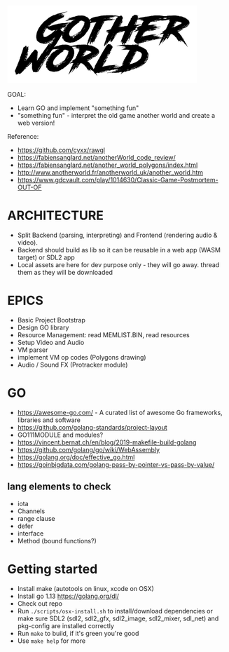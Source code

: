 ![Screenshot](logo.png)

GOAL:
- Learn GO and implement "something fun"
- "something fun" - interpret the old game another world and create a web version!

Reference:
- https://github.com/cyxx/rawgl
- https://fabiensanglard.net/anotherWorld_code_review/
- https://fabiensanglard.net/another_world_polygons/index.html
- http://www.anotherworld.fr/anotherworld_uk/another_world.htm
- https://www.gdcvault.com/play/1014630/Classic-Game-Postmortem-OUT-OF

# ARCHITECTURE

- Split Backend (parsing, interpreting) and Frontend (rendering audio & video).
- Backend should build as lib so it can be reusable in a web app (WASM target) or SDL2 app
- Local assets are here for dev purpose only - they will go away. thread them as they will be downloaded

# EPICS

- Basic Project Bootstrap
- Design GO library
- Resource Management: read MEMLIST.BIN, read resources
- Setup Video and Audio
- VM parser
- implement VM op codes (Polygons drawing)
- Audio / Sound FX (Protracker module)

# GO

- https://awesome-go.com/ - A curated list of awesome Go frameworks, libraries and software
- https://github.com/golang-standards/project-layout
- GO111MODULE and modules?
- https://vincent.bernat.ch/en/blog/2019-makefile-build-golang
- https://github.com/golang/go/wiki/WebAssembly
- https://golang.org/doc/effective_go.html
- https://goinbigdata.com/golang-pass-by-pointer-vs-pass-by-value/

## lang elements to check

- iota
- Channels
- range clause
- defer
- interface
- Method (bound functions?)

# Getting started

- Install make (autotools on linux, xcode on OSX)
- Install go 1.13 https://golang.org/dl/
- Check out repo
- Run `./scripts/osx-install.sh` to install/download dependencies or make sure SDL2 (sdl2, sdl2_gfx, sdl2_image, sdl2_mixer, sdl_net) and pkg-config are installed correctly
- Run `make` to build, if it's green you're good
- Use `make help` for more
